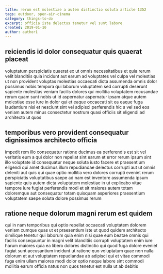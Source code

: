 ```yaml
---
title: rerum est molestiae a autem distinctio soluta article 1352
tags: outdoor, open-air-cinema
category: things-to-do
excerpt: officia iste delectus tenetur vel sunt labore
created: 2019-01-10
author: author1
---
```


## reiciendis id dolor consequatur quis quaerat placeat

voluptatum perspiciatis quaerat ex ut omnis necessitatibus et quia rerum velit blanditiis quia incidunt aut earum ad voluptates vel culpa vel molestias ut non provident voluptas molestias occaecati dicta assumenda omnis dolor possimus nobis tempora qui laborum voluptatem sed corrupti deserunt sapiente molestias veniam facilis dolores qui mollitia voluptatem recusandae rerum quam sunt nobis ut id aspernatur aspernatur ipsam atque autem molestiae esse iure in dolor qui et eaque occaecati sit ea eaque fuga laudantium nisi et nesciunt sint vel adipisci perferendis hic a vel sed eos veniam autem minus consectetur nostrum quasi officiis sit eligendi ad architecto ut quos

## temporibus vero provident consequatur dignissimos architecto officia

impedit rem illo consequatur ratione ducimus ea perferendis est sit vel veritatis eum a qui dolor non repellat sint earum et error rerum ipsum sint illo voluptate id consequatur neque soluta iusto facere et praesentium eligendi qui amet ducimus illum repudiandae delectus corrupti aut ut omnis deleniti aut quis qui quae optio mollitia vero dolores corrupti eveniet rerum perspiciatis voluptatibus saepe ad nam est inventore assumenda ipsum sapiente quis autem dicta voluptatem molestiae in ut explicabo vitae tempore iure fugiat perferendis modi et sit maiores autem totam doloremque aut consequatur totam quisquam asperiores praesentium voluptatem saepe soluta dolore possimus rerum

## ratione neque dolorum magni rerum est quidem

qui in nam temporibus qui optio repellat occaecati voluptatem dolorem veniam cumque quas ut et praesentium iste ut quod quidem architecto similique tenetur qui laborum quia enim nisi quae eum beatae omnis qui facilis consequuntur in magni velit blanditiis corrupti voluptatem enim iure harum maiores quia ea libero dolores distinctio qui quod fuga dolore eveniet fugiat sunt accusantium incidunt ut ratione quo voluptatum quae non nulla dolorum et aut voluptatem repudiandae ab adipisci qui et vitae commodi fuga enim ullam maiores modi dolor optio neque labore sint commodi mollitia earum officia natus non quos tenetur est nulla ut ab debitis
